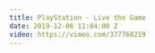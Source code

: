 ```yaml
---
title: PlayStation - Live the Game
date: 2019-12-06 11:04:00 Z
video: https://vimeo.com/377760219
---
```


